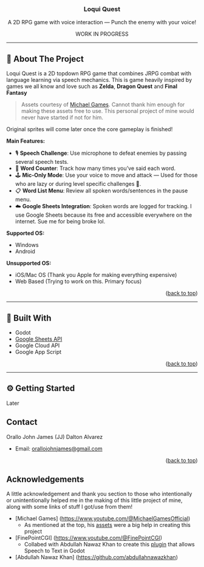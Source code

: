 <div align="center">
  <h3 align="center">Loqui Quest</h3>

  <p align="center">
    A 2D RPG game with voice interaction — Punch the enemy with your voice!
  </p>
  <p align="center">
    WORK IN PROGRESS
  </p>
</div>

---

## 📖 About The Project

Loqui Quest is a 2D topdown RPG game that combines JRPG combat with language learning via speech mechanics. This is game heavily inspired by games we all know and love such as **Zelda**, **Dragon Quest** and **Final Fantasy**

> Assets courtesy of [Michael Games](https://michaelgames.itch.io/2d-action-adventure-rpg-assets).
> Cannot thank him enough for making these assets free to use. This personal project of mine would never have started if not for him.

Original sprites will come later once the core gameplay is finished!

**Main Features:**
- 🎙️ **Speech Challenge**: Use microphone to defeat enemies by passing several speech tests.
- 🧠 **Word Counter**: Track how many times you’ve said each word.
- 🕹️ **Mic-Only Mode**: Use your voice to move and attack — Used for those who are lazy or during level specific challenges 👀.
- 📋 **Word List Menu**: Review all spoken words/sentences in the pause menu.
- ☁️ **Google Sheets Integration**: Spoken words are logged for tracking. I use Google Sheets because its free and accessible everywhere on the internet. Sue me for being broke lol.

**Supported OS:**
- Windows
- Android

**Unsupported OS:**
- iOS/Mac OS (Thank you Apple for making everything expensive)
- Web Based (Trying to work on this. Primary focus)

<p align="right">(<a href="#readme-top">back to top</a>)</p>

---

## 🚧 Built With

* Godot
* [Google Sheets API](https://developers.google.com/sheets/api)
* Google Cloud API
* Google App Script

<p align="right">(<a href="#readme-top">back to top</a>)</p>

---

## ⚙️ Getting Started
Later
<!-- CONTACT -->
## Contact

Orallo John James (JJ) Dalton Alvarez 
- Email: orallojohnjames@gmail.com



<p align="right">(<a href="#readme-top">back to top</a>)</p>




<!--- Acknowledgements -->
## Acknowledgements

A little acknowledgement and thank you section to those who intentionally or unintentionally helped me in the making of this little project of mine, along with some links of stuff I got/use from them!

- [Michael Games] (https://www.youtube.com/@MichaelGamesOfficial)
	- As mentioned at the top, his [assets](https://michaelgames.itch.io/2d-action-adventure-rpg-assets) were a big help in creating this project 
- [FinePointCGI] (https://www.youtube.com/@FinePointCGI)
	- Collabed with Abdullah Nawaz Khan to create this [plugin](https://github.com/finepointcgi/SpeechToText-Android-Godot.git) that allows Speech to Text in Godot 
- [Abdullah Nawaz Khan] (https://github.com/abdullahnawazkhan)



